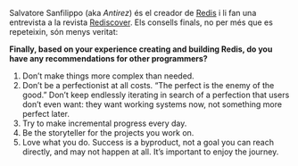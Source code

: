 Salvatore Sanfilippo (aka *Antirez*) és el creador de [Redis](https://en.wikipedia.org/wiki/Redis) i li fan una entrevista a la revista [Rediscover](https://redislabs.com/rediscover-magazine/). Els consells finals, no per més que es repeteixin, són menys veritat:

**Finally, based on your experience creating and
building Redis, do you have any recommendations
for other programmers?**

1. Don’t make things more complex than needed.
2. Don’t be a perfectionist at all costs. “The perfect
is the enemy of the good.” Don’t keep endlessly
iterating in search of a perfection that users don’t
even want: they want working systems now, not
something more perfect later.
3. Try to make incremental progress every day.
4. Be the storyteller for the projects you work on.
5. Love what you do. Success is a byproduct, not a
goal you can reach directly, and may not happen
at all. It’s important to enjoy the journey. 
